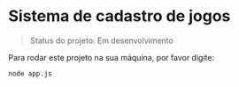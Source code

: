 <h1>Sistema de cadastro de jogos</h1>

 > Status do projeto: Em desenvolvimento

 Para rodar este projeto na sua máquina, por favor digite:

```
node app.js
```
